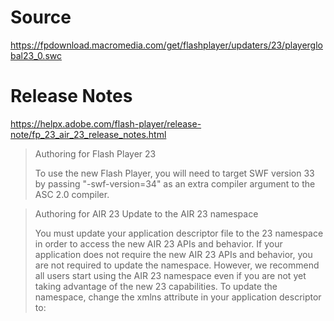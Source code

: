 Source
======

https://fpdownload.macromedia.com/get/flashplayer/updaters/23/playerglobal23_0.swc

Release Notes
=============

https://helpx.adobe.com/flash-player/release-note/fp_23_air_23_release_notes.html

> Authoring for Flash Player 23
>
> To use the new Flash Player, you will need to target SWF version 33 by passing "-swf-version=34" as an extra compiler argument to the ASC 2.0 compiler.

> Authoring for AIR 23 Update to the AIR 23 namespace
>
> You must update your application descriptor file to the 23 namespace in order to access the new AIR 23 APIs and behavior. If your application does not require the new AIR 23 APIs and behavior, you are not required to update the namespace. However, we recommend all users start using the AIR 23 namespace even if you are not yet taking advantage of the new 23 capabilities. To update the namespace, change the xmlns attribute in your application descriptor to: <application xmlns="http://ns.adobe.com/air/application/23.0">
